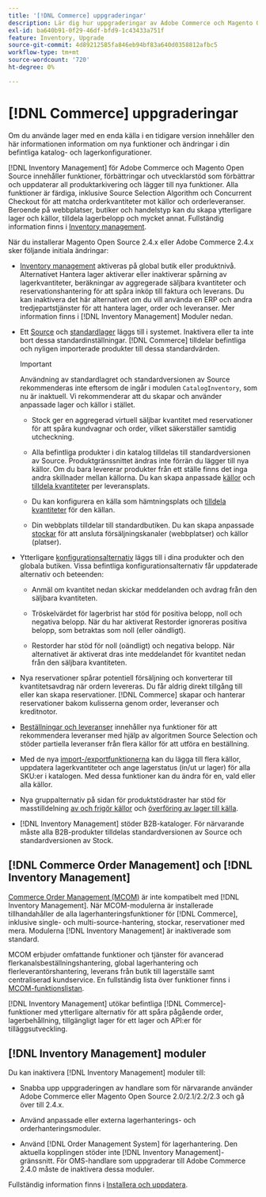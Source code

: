 ```yaml
---
title: '[!DNL Commerce] uppgraderingar'
description: Lär dig hur uppgraderingar av Adobe Commerce och Magento Open Source påverkar kataloger och [!DNL Inventory Management] konfigurationer.
exl-id: ba640b91-0f29-46df-bfd9-1c43433a751f
feature: Inventory, Upgrade
source-git-commit: 4d89212585fa846eb94bf83a640d0358812afbc5
workflow-type: tm+mt
source-wordcount: '720'
ht-degree: 0%

---
```


# [!DNL Commerce] uppgraderingar

Om du använde lager med en enda källa i en tidigare version innehåller den här informationen information om nya funktioner och ändringar i din befintliga katalog- och lagerkonfigurationer.

[!DNL Inventory Management] för Adobe Commerce och Magento Open Source innehåller funktioner, förbättringar och utvecklarstöd som förbättrar och uppdaterar all produktarkivering och lägger till nya funktioner. Alla funktioner är färdiga, inklusive Source Selection Algorithm och Concurrent Checkout för att matcha orderkvantiteter mot källor och orderleveranser. Beroende på webbplatser, butiker och handelstyp kan du skapa ytterligare lager och källor, tilldela lagerbelopp och mycket annat. Fullständig information finns i [Inventory management](introduction.md).

När du installerar Magento Open Source 2.4.x eller Adobe Commerce 2.4.x sker följande initiala ändringar:

- [Inventory management](enable.md) aktiveras på global butik eller produktnivå. Alternativet Hantera lager aktiverar eller inaktiverar spårning av lagerkvantiteter, beräkningar av aggregerade säljbara kvantiteter och reservationshantering för att spåra inköp till faktura och leverans. Du kan inaktivera det här alternativet om du vill använda en ERP och andra tredjepartstjänster för att hantera lager, order och leveranser. Mer information finns i [!DNL Inventory Management] Moduler nedan.

- Ett [Source](sources-manage.md) och [standardlager](stocks-manage.md) läggs till i systemet. Inaktivera eller ta inte bort dessa standardinställningar. [!DNL Commerce] tilldelar befintliga och nyligen importerade produkter till dessa standardvärden.

  >[!IMPORTANT]
  >
  >Användning av standardlagret och standardversionen av Source rekommenderas inte eftersom de ingår i modulen `CatalogInventory`, som nu är inaktuell. Vi rekommenderar att du skapar och använder anpassade lager och källor i stället.

   - Stock ger en aggregerad virtuell säljbar kvantitet med reservationer för att spåra kundvagnar och order, vilket säkerställer samtidig utcheckning.

   - Alla befintliga produkter i din katalog tilldelas till standardversionen av Source. Produktgränssnittet ändras inte förrän du lägger till nya källor. Om du bara levererar produkter från ett ställe finns det inga andra skillnader mellan källorna. Du kan skapa anpassade [källor](sources-add.md) och [tilldela kvantiteter](quantities-manage.md) per leveransplats.

   - Du kan konfigurera en källa som hämtningsplats och [tilldela kvantiteter](quantities-manage.md) för den källan.

   - Din webbplats tilldelar till standardbutiken. Du kan skapa anpassade [stockar](stocks-add.md) för att ansluta försäljningskanaler (webbplatser) och källor (platser).

- Ytterligare [konfigurationsalternativ](configuration.md) läggs till i dina produkter och den globala butiken. Vissa befintliga konfigurationsalternativ får uppdaterade alternativ och beteenden:

   - Anmäl om kvantitet nedan skickar meddelanden och avdrag från den säljbara kvantiteten.

   - Tröskelvärdet för lagerbrist har stöd för positiva belopp, noll och negativa belopp. När du har aktiverat Restorder ignoreras positiva belopp, som betraktas som noll (eller oändligt).

   - Restorder har stöd för noll (oändligt) och negativa belopp. När alternativet är aktiverat dras inte meddelandet för kvantitet nedan från den säljbara kvantiteten.

- Nya reservationer spårar potentiell försäljning och konverterar till kvantitetsavdrag när ordern levereras. Du får aldrig direkt tillgång till eller kan skapa reservationer. [!DNL Commerce] skapar och hanterar reservationer bakom kulisserna genom order, leveranser och kreditnotor.

- [Beställningar och leveranser](shipments.md) innehåller nya funktioner för att rekommendera leveranser med hjälp av algoritmen Source Selection och stöder partiella leveranser från flera källor för att utföra en beställning.

- Med de nya [import-/exportfunktionerna](inventory-import-export.md) kan du lägga till flera källor, uppdatera lagerkvantiteter och ange lagerstatus (in/ut ur lager) för alla SKU:er i katalogen. Med dessa funktioner kan du ändra för en, vald eller alla källor.

- Nya gruppalternativ på sidan för produktstödraster har stöd för masstilldelning [av och frigör källor](bulk-assignment.md) och [överföring av lager till källa](inventory-transfer.md).

- [!DNL Inventory Management] stöder B2B-kataloger. För närvarande måste alla B2B-produkter tilldelas standardversionen av Source och standardversionen av Stock.

## [!DNL Commerce Order Management] och [!DNL Inventory Management]

[Commerce Order Management (MCOM)][1] är inte kompatibelt med [!DNL Inventory Management]. När MCOM-modulerna är installerade tillhandahåller de alla lagerhanteringsfunktioner för [!DNL Commerce], inklusive single- och multi-source-hantering, stockar, reservationer med mera. Modulerna [!DNL Inventory Management] är inaktiverade som standard.

MCOM erbjuder omfattande funktioner och tjänster för avancerad flerkanalsbeställningshantering, global lagerhantering och flerleverantörshantering, leverans från butik till lagerställe samt centraliserad kundservice. En fullständig lista över funktioner finns i [MCOM-funktionslistan][2].

[!DNL Inventory Management] utökar befintliga [!DNL Commerce]-funktioner med ytterligare alternativ för att spåra pågående order, lagerbehållning, tillgängligt lager för ett lager och API:er för tilläggsutveckling.

## [!DNL Inventory Management] moduler

Du kan inaktivera [!DNL Inventory Management] moduler till:

- Snabba upp uppgraderingen av handlare som för närvarande använder Adobe Commerce eller Magento Open Source 2.0/2.1/2.2/2.3 och gå över till 2.4.x.

- Använd anpassade eller externa lagerhanterings- och orderhanteringsmoduler.

- Använd [!DNL Order Management System] för lagerhantering. Den aktuella kopplingen stöder inte [!DNL Inventory Management]-gränssnitt. För OMS-handlare som uppgraderar till Adobe Commerce 2.4.0 måste de inaktivera dessa moduler.

Fullständig information finns i [Installera och uppdatera](install-update.md).

[1]: https://omsdocs.magento.com/
[2]: https://omsdocs.magento.com/en/getting-started/feature-list/
